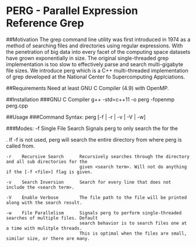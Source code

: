 # PERG - Parallel Expression Reference Grep

##Motivation
The grep command line utility was first introduced in 1974 as a method of searching files and directories using regular expressions. With the penetration of big data into every facet of the computing space datasets have grown exponentially in size. The original single-threaded grep implementation is too slow to effectively parse and search multi-gigabyte file sizes. We introduce perg which is a C++ multi-threaded implementation of grep developed at the National Center fo Supercomputing Applciations.

##Requirements
Need at least GNU C Compiler (4.9) with OpenMP.

##Installation
###GNU C Compiler
    g++ -std=c++11 -o perg -fopenmp perg.cpp

##Usage
###Command Syntax:
    perg [-f <file> | -r | -v | -V | -w] <search term>

###Modes:
    -f    Single File Search    Signals perg to only search the <file> for the <search term>. If -f is not
                                used, perg will search the entire directory from where perg is called from.
                                
    -r    Recursive Search      Recursively searches through the directory and all sub directories for the 
                                given <search term>. Will not do anything if the [-f <file>] flag is given.

    -v    Search Inversion      Search for every line that does not include the <search term>.

    -V    Enable Verbose        The file path to the file will be printed along with the search result.
    
    -w    File Parallelism      Signals perg to perform single-threaded searches of multiple files. Default
                                search behavior is to search files one at a time with mulitple threads.
                                This is optimal when the files are small, similar size, or there are many.

